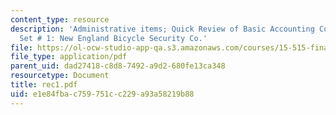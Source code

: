 ```yaml
---
content_type: resource
description: 'Administrative items; Quick Review of Basic Accounting Concepts; Problem
  Set # 1: New England Bicycle Security Co.'
file: https://ol-ocw-studio-app-qa.s3.amazonaws.com/courses/15-515-financial-accounting-fall-2003/e1e84fbac759751cc229a93a58219b88_rec1.pdf
file_type: application/pdf
parent_uid: dad27418-c8d8-7492-a9d2-680fe13ca348
resourcetype: Document
title: rec1.pdf
uid: e1e84fba-c759-751c-c229-a93a58219b88
---
```


